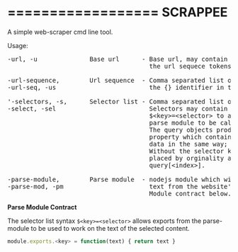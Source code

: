 ==================
SCRAPPEE
==================

A simple web-scraper cmd line tool.


Usage:
<pre>
-url, -u              Base url      - Base url, may contain {} to be replaced by
                                      the url sequece tokens.

-url-sequence,        Url sequence  - Comma separated list of tokens to replace
-url-seq, -us                         the {} identifier in the base url.

'-selectors, -s,      Selector list - Comma separated list of selectors.
-select, -sel                         Selectors may contain the following syntax
                                      $&lt;key&gt;=&lt;selector&gt; to allow methods of the 
                                      parse module to be called by the &lt;key&gt;.
                                      The query objects produced will have a data
                                      property which contains the parsed or unparsed 
                                      data in the same way; query.data.&lt;key&gt; = &lt;data&gt;
                                      Without the selector key syntax content in 
                                      placed by orginality and may be accessed via
                                      query[&lt;index&gt;].

-parse-module,        Parse module  - nodejs module which will be loaded to parse
-parse-mod, -pm                       text from the website's content.
                                      Module contract below.
</pre>

__Parse Module Contract__

The selector list syntax ```$<key>=<selector>``` allows exports from the parse-module
to be used to work on the text of the selected content. 

```javascript
module.exports.<key> = function(text) { return text }
```

